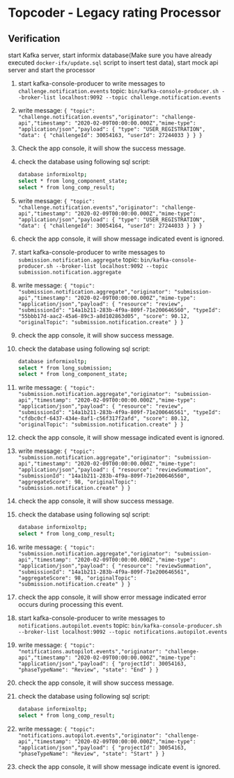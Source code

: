 # Topcoder - Legacy rating Processor

## Verification

start Kafka server, start informix database(Make sure you have already executed `docker-ifx/update.sql` script to insert test data), start mock api server and start the processor

1. start kafka-console-producer to write messages to `challenge.notification.events` topic:
  `bin/kafka-console-producer.sh --broker-list localhost:9092 --topic challenge.notification.events`

2. write message:
  `{ "topic": "challenge.notification.events","originator": "challenge-api","timestamp": "2020-02-09T00:00:00.000Z","mime-type": "application/json","payload": { "type": "USER_REGISTRATION", "data": { "challengeId": 30054163, "userId": 27244033 } } }`

3. Check the app console, it will show the success message.

4. check the database using following sql script:

    ```bash
    database informixoltp;
    select * from long_component_state;
    select * from long_comp_result;
    ```

5. write message:
  `{ "topic": "challenge.notification.events","originator": "challenge-api","timestamp": "2020-02-09T00:00:00.000Z","mime-type": "application/json","payload": { "type": "USER_REGISTRATION", "data": { "challengeId": 30054164, "userId": 27244033 } } }`

6. check the app console, it will show message indicated event is ignored.

7. start kafka-console-producer to write messages to `submission.notification.aggregate` topic:
  `bin/kafka-console-producer.sh --broker-list localhost:9092 --topic submission.notification.aggregate`

8. write message:
  `{ "topic": "submission.notification.aggregate","originator": "submission-api","timestamp": "2020-02-09T00:00:00.000Z","mime-type": "application/json","payload": { "resource": "review", "submissionId": "14a1b211-283b-4f9a-809f-71e200646560", "typeId": "55bbb17d-aac2-45a6-89c3-a8d102863d05", "score": 90.12, "originalTopic": "submission.notification.create" } }`

9. check the app console, it will show success message.

10. check the database using following sql script:

    ```bash
    database informixoltp;
    select * from long_submission;
    select * from long_component_state;
    ```

11. write message:
  `{ "topic": "submission.notification.aggregate","originator": "submission-api","timestamp": "2020-02-09T00:00:00.000Z","mime-type": "application/json","payload": { "resource": "review", "submissionId": "14a1b211-283b-4f9a-809f-71e200646561", "typeId": "cfdbc0cf-6437-434e-8af1-c56f317f2afd", "score": 80.12, "originalTopic": "submission.notification.create" } }`

12. check the app console, it will show message indicated event is ignored.

13. write message:
  `{ "topic": "submission.notification.aggregate","originator": "submission-api","timestamp": "2020-02-09T00:00:00.000Z","mime-type": "application/json","payload": { "resource": "reviewSummation", "submissionId": "14a1b211-283b-4f9a-809f-71e200646560", "aggregateScore": 98, "originalTopic": "submission.notification.create" } }`

14. check the app console, it will show success message.

15. check the database using following sql script:

    ```bash
    database informixoltp;
    select * from long_comp_result;
    ```

16. write message:
  `{ "topic": "submission.notification.aggregate","originator": "submission-api","timestamp": "2020-02-09T00:00:00.000Z","mime-type": "application/json","payload": { "resource": "reviewSummation", "submissionId": "14a1b211-283b-4f9a-809f-71e200646561", "aggregateScore": 98, "originalTopic": "submission.notification.create" } }`

17. check the app console, it will show error message indicated error occurs during processing this event.

18. start kafka-console-producer to write messages to `notifications.autopilot.events` topic:
  `bin/kafka-console-producer.sh --broker-list localhost:9092 --topic notifications.autopilot.events`

19. write message:
  `{ "topic": "notifications.autopilot.events","originator": "challenge-api","timestamp": "2020-02-09T00:00:00.000Z","mime-type": "application/json","payload": { "projectId": 30054163, "phaseTypeName": "Review", "state": "End" } }`

20. check the app console, it will show success message.

21. check the database using following sql script:

    ```bash
    database informixoltp;
    select * from long_comp_result;
    ```

22. write message:
  `{ "topic": "notifications.autopilot.events","originator": "challenge-api","timestamp": "2020-02-09T00:00:00.000Z","mime-type": "application/json","payload": { "projectId": 30054163, "phaseTypeName": "Review", "state": "Start" } }`

23. check the app console, it will show message indicate event is ignored.
